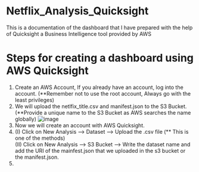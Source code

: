 # Netflix_Analysis_Quicksight
This is a documentation of the dashboard that I have prepared with the help of Quicksight a Business Intelligence tool provided by AWS

# Steps for creating a dashboard using AWS Quicksight
  1. Create an AWS Account, If you already have an account, log into the account. (**Remember not to use the root account, Always go with the least privileges)
  2. We will upload the netlfix_title.csv and manifest.json to the S3 Bucket. (**Provide a unique name to the S3 Bucket as AWS searches the name globally)
     ![image](https://github.com/user-attachments/assets/39570f1f-8c3a-4782-8b9e-f750bc1e3523)
  3. Now we will create an account with AWS Quicksight.
  4.
     (I) Click on New Analysis --> Dataset --> Upload the .csv file (** This is one of the methods)\
    (II) Click on New Analysis --> S3 Bucket --> Write the dataset name and add the URI of the mainfest.json that we uploaded in the s3 bucket or the manifest.json.
  5. 
